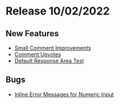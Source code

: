 # Release 10/02/2022

## New Features

- [Small Comment Improvements](https://trello.com/c/UqyFSxbe/560-comment-feature-tweaks)
- [Comment Upvotes](https://trello.com/c/6uwOlHr7/550-comment-upvotes)
- [Default Response Area Test](https://trello.com/c/cDXw1WiB/546-always-test-a-response-area-when-saving)

## Bugs

- [Inline Error Messages for Numeric Input](https://trello.com/c/c73qNb5E/568-numeric-input-expects-string)